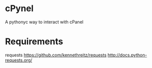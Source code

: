 cPynel
======

A pythonyc way to interact with cPanel

Requirements
===========

requests
https://github.com/kennethreitz/requests
http://docs.python-requests.org/
